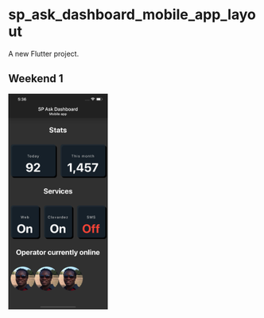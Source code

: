# sp_ask_dashboard_mobile_app_layout

A new Flutter project.

## Weekend 1
<p float="left">
<img src="screenshots/flutter_01.png" width="200"/>
</p>


